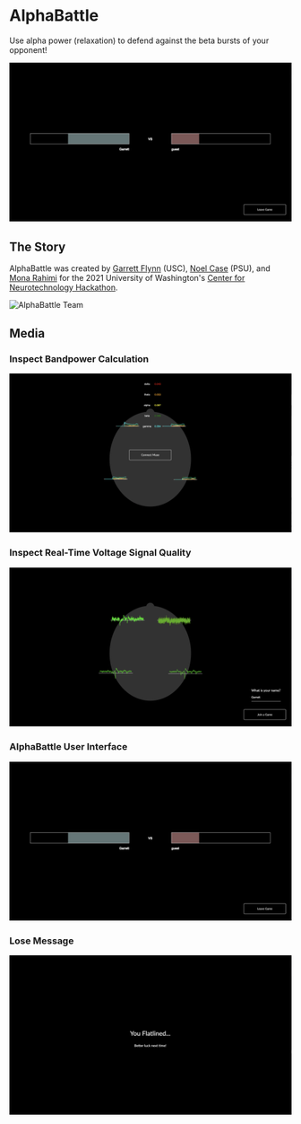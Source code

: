 # AlphaBattle
Use alpha power (relaxation) to defend against the beta bursts of your opponent!

![battle interface](./media/Battle.png)


## The Story
AlphaBattle was created by [Garrett Flynn](https://www.linkedin.com/in/garrettmflynn/) (USC), [Noel Case](https://www.linkedin.com/in/noel-case-027700185/) (PSU), and [Mona Rahimi](https://www.linkedin.com/in/mona-rahimi/) for the 2021 University of Washington's [Center for Neurotechnology Hackathon](https://www.cnthackathon.org/).

![AlphaBattle Team](./media/team.png)

## Media

### Inspect Bandpower Calculation
![bandpower inspector](./media/BandpowerTest.png)

### Inspect Real-Time Voltage Signal Quality
![voltage inspector](./media/SignalQuality.png)

### AlphaBattle User Interface
![battle interface](./media/Battle.png)

### Lose Message
![lose message](./media/LoseMessage.png)



